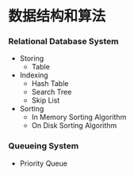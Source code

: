 # 数据结构和算法

### Relational Database System
- Storing
  - Table
- Indexing
  - Hash Table
  - Search Tree
  - Skip List
- Sorting
  - In Memory Sorting Algorithm
  - On Disk Sorting Algorithm

### Queueing System
- Priority Queue
